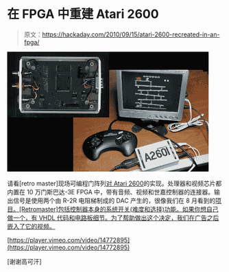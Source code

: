 # 在 FPGA 中重建 Atari 2600

> 原文：<https://hackaday.com/2010/09/15/atari-2600-recreated-in-an-fpga/>

![](img/a47ccf37dc71239d89db6d0745e130a0.png "fpga-atari2600")

请看[retro master]现场可编程门阵列[对 Atari 2600](http://retromaster.wordpress.com/a2601/)的实现。处理器和视频芯片都内置在 10 万门斯巴达-3E FPGA 中，带有音频、视频和世嘉控制器的连接器。输出信号是使用两个由 R-2R 电阻梯制成的 DAC 产生的，很像我们在 8 月看到的[项目。[Retromaster]包括控制器本身的系统开关(难度和选择)功能。如果你想自己做一个，有 VHDL 代码和电路板细节。为了帮助做出这个决定，我们在广告之后嵌入了它的视频。](http://hackaday.com/2010/08/17/building-a-discrete-digital-analog-converter/)

[https://player.vimeo.com/video/14772895](https://player.vimeo.com/video/14772895)

[谢谢高可汗]